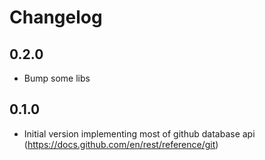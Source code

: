 # Changelog

## 0.2.0
- Bump some libs

## 0.1.0
- Initial version implementing most of github database api (https://docs.github.com/en/rest/reference/git)
